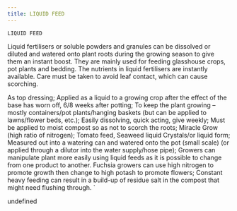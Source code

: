 ```yaml
---
title: LIQUID FEED
---
```

`LIQUID FEED`

Liquid fertilisers or soluble powders and granules can be dissolved or diluted and watered onto plant roots during the growing season to give them an instant boost. They are mainly used for feeding glasshouse crops, pot plants and bedding. The nutrients in liquid fertilisers are instantly available. Care must be taken to avoid leaf contact, which can cause scorching.

As top dressing;
Applied as a liquid to a growing crop after the effect of the base has worn off, 6/8 weeks after potting;
To keep the plant growing – mostly containers/pot plants/hanging baskets (but can be applied to lawns/flower beds, etc.);
Easily dissolving, quick acting, give weekly;
Must be applied to moist compost so as not to scorch the roots;
Miracle Grow (high ratio of nitrogen); Tomato feed, Seaweed liquid
Crystals/or liquid form;
Measured out into a watering can and watered onto the pot (small scale) (or applied through a dilutor into the water supply/hose pipe);
Growers can manipulate plant more easily using liquid feeds as it is possible to change from one product to another.  Fuchsia growers can use high nitrogen to promote growth then change to high potash to promote flowers;
Constant heavy feeding can result in a build-up of residue salt in the compost that might need flushing through.
`

undefined
